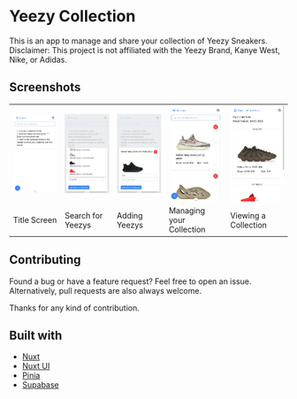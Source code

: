 # Yeezy Collection

This is an app to manage and share your collection of Yeezy Sneakers.  
Disclaimer: This project is not affiliated with the Yeezy Brand, Kanye West, Nike, or Adidas.

## Screenshots

|                         |                          |                       |                              |                        |
| ----------------------- | ------------------------ | --------------------- | ---------------------------- | ---------------------- |
| ![](./assets/title.png) | ![](./assets/search.png) | ![](./assets/add.png) | ![](./assets/collection.png) | ![](./assets/view.png) |
| Title Screen            | Search for Yeezys        | Adding Yeezys         | Managing your Collection     | Viewing a Collection   |

## Contributing

Found a bug or have a feature request? Feel free to open an issue.  
Alternatively, pull requests are also always welcome.

Thanks for any kind of contribution.

## Built with

-   [Nuxt](https://nuxt.com/)
-   [Nuxt UI](https://ui.nuxt.com/)
-   [Pinia](https://pinia.vuejs.org/)
-   [Supabase](https://supabase.com/)


